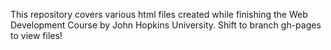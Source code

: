 This repository covers various html files created while finishing the Web Development Course by John Hopkins University.
Shift to branch gh-pages to view files!
